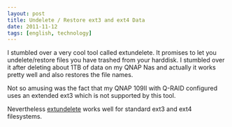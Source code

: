 ```yaml
---
layout: post
title: Undelete / Restore ext3 and ext4 Data
date: 2011-11-12
tags: [english, technology]
---
```


I stumbled over a very cool tool called extundelete. It promises to let you undelete/restore files you have trashed from your harddisk. I stumbled over it after deleting about 1TB of data on my QNAP Nas and actually it works pretty well and also restores the file names.

Not so amusing was the fact that my QNAP 109II with Q-RAID configured uses an extended ext3 which is not supported by this tool.

Nevertheless [extundelete]("http://extundelete.sourceforge.net/") works well for standard ext3 and ext4 filesystems.